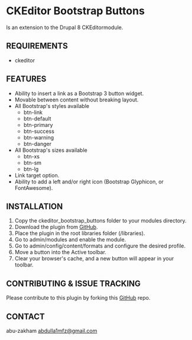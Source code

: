 # CKEditor Bootstrap Buttons
Is an extension to the Drupal 8 CKEditormodule.


## REQUIREMENTS

* ckeditor


## FEATURES

* Ability to insert a link as a Bootstrap 3 button widget.
* Movable between content without breaking layout.
* All Bootstrap's styles available
  * btn-link
  * btn-default
  * btn-primary
  * btn-success
  * btn-warning
  * btn-danger
* All Bootstrap's sizes available
  * btn-xs
  * btn-sm
  * btn-lg
* Link target option.
* Ability to add a left and/or right icon (Bootstrap Glyphicon, or FontAwesome).


## INSTALLATION

1. Copy the ckeditor_bootstrap_buttons folder to your modules directory.
2. Download the plugin from [GitHub](https://github.com/smonetti/btbutton).
3. Place the plugin in the root libraries folder (/libraries).
4. Go to admin/modules and enable the module.
5. Go to admin/config/content/formats and configure the desired profile.
6. Move a button into the Active toolbar.
7. Clear your browser's cache, and a new button will appear in your toolbar.


## CONTRIBUTING & ISSUE TRACKING

Please contribute to this plugin by forking this [GitHub](https://github.com/smonetti/btbutton) repo.


## CONTACT

abu-zakham
abdulla1mfz@gmail.com
